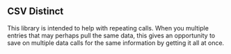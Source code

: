 CSV Distinct
------------

This library is intended to help with repeating calls. When you multiple entries that may perhaps pull the same data, this gives an opportunity to save on multiple data calls for the same information by getting it all at once.